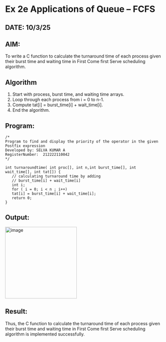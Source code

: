 # Ex 2e Applications of Queue – FCFS
## DATE: 10/3/25
## AIM:
To write a C function to calculate the turnaround time of each process given their burst time and waiting time in First Come first Serve scheduling algorithm.
## Algorithm

1. Start with process, burst time, and waiting time arrays. 
2. Loop through each process from i = 0 to n-1. 
3. Compute tat[i] = burst_time[i] + wait_time[i]. 
4. End the algorithm.   

## Program:
```
/*
Program to find and display the priority of the operator in the given Postfix expression
Developed by: SELVA KUMAR A
RegisterNumber:  212222110042
*/
 
int turnaroundtime( int proc[], int n,int burst_time[], int wait_time[], int tat[]) { 
   // calculating turnaround time by adding 
   // burst_time[i] + wait_time[i] 
   int i; 
   for ( i = 0; i < n ; i++) 
   tat[i] = burst_time[i] + wait_time[i]; 
   return 0; 
} 

```

## Output:

<img width="231" alt="image" src="https://github.com/user-attachments/assets/1c76f44f-fd12-4174-adee-58ee9eafb0ea" />



## Result:
Thus, the C function to calculate the turnaround time of each process given their burst time and waiting time in First Come first Serve scheduling algorithm is implemented successfully.
